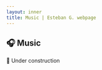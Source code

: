 ```yaml
---
layout: inner
title: Music | Esteban G. webpage
---
```


<h2>🎧 Music</h2>

<p>🚧 Under construction</p>

